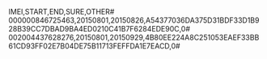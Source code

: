 IMEI,START,END,SURE,OTHER#
000000846725463,20150801,20150826,A54377036DA375D31BDF33D1B928B39CC7DBAD9BA4ED0210C41B7F6284EDE90C,0#
002004437628276,20150801,20150929,4B80EE224A8C251053EAEF33BB61CD93FF02E7B04DE75B11713FEFFDA1E7EACD,0#
